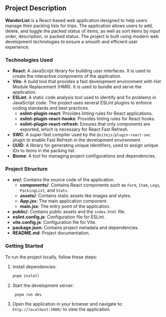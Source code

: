 ## Project Description

**WanderList** is a React-based web application designed to help users manage their packing lists for trips. The application allows users to add, delete, and toggle the packed status of items, as well as sort items by input order, description, or packed status. The project is built using modern web development technologies to ensure a smooth and efficient user experience.

### Technologies Used

- **React**: A JavaScript library for building user interfaces. It is used to create the interactive components of the application.
- **Vite**: A build tool that provides a fast development environment with Hot Module Replacement (HMR). It is used to bundle and serve the application.
- **ESLint**: A static code analysis tool used to identify and fix problems in JavaScript code. The project uses several ESLint plugins to enforce coding standards and best practices.
  - **eslint-plugin-react**: Provides linting rules for React applications.
  - **eslint-plugin-react-hooks**: Provides linting rules for React hooks.
  - **eslint-plugin-react-refresh**: Ensures that only components are exported, which is necessary for React Fast Refresh.
- **SWC**: A super-fast compiler used by the `@vitejs/plugin-react-swc` plugin to enable Fast Refresh in the development environment.
- **UUID**: A library for generating unique identifiers, used to assign unique IDs to items in the packing list.
- **Biome**: A tool for managing project configurations and dependencies.

### Project Structure

- **src/**: Contains the source code of the application.
  - **components/**: Contains React components such as `Form`, `Item`, `Logo`, `PackingList`, and `Stats`.
  - **assets/**: Contains static assets like images and styles.
  - **App.jsx**: The main application component.
  - **main.jsx**: The entry point of the application.
- **public/**: Contains public assets and the `index.html` file.
- **eslint.config.js**: Configuration file for ESLint.
- **vite.config.js**: Configuration file for Vite.
- **package.json**: Contains project metadata and dependencies.
- **README.md**: Project documentation.

### Getting Started

To run the project locally, follow these steps:

1. Install dependencies:
   ```sh
   pnpm install
   ```
2. Start the development server:
   ```sh
    pnpm run dev
   ```
3. Open the application in your browser and navigate to: `http://localhost:3000/` to view the application.

